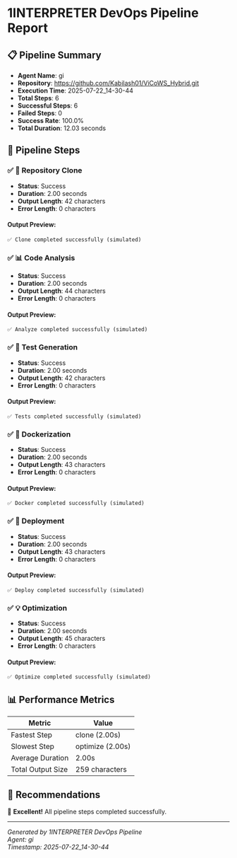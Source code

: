 # 1INTERPRETER DevOps Pipeline Report

## 📋 Pipeline Summary
- **Agent Name**: gi
- **Repository**: https://github.com/Kabilash01/ViCoWS_Hybrid.git
- **Execution Time**: 2025-07-22_14-30-44
- **Total Steps**: 6
- **Successful Steps**: 6
- **Failed Steps**: 0
- **Success Rate**: 100.0%
- **Total Duration**: 12.03 seconds

## 🔄 Pipeline Steps

### ✅ 🔗 Repository Clone
- **Status**: Success
- **Duration**: 2.00 seconds
- **Output Length**: 42 characters
- **Error Length**: 0 characters

#### Output Preview:
```
✅ Clone completed successfully (simulated)
```

### ✅ 📊 Code Analysis
- **Status**: Success
- **Duration**: 2.00 seconds
- **Output Length**: 44 characters
- **Error Length**: 0 characters

#### Output Preview:
```
✅ Analyze completed successfully (simulated)
```

### ✅ 🧪 Test Generation
- **Status**: Success
- **Duration**: 2.00 seconds
- **Output Length**: 42 characters
- **Error Length**: 0 characters

#### Output Preview:
```
✅ Tests completed successfully (simulated)
```

### ✅ 🐳 Dockerization
- **Status**: Success
- **Duration**: 2.00 seconds
- **Output Length**: 43 characters
- **Error Length**: 0 characters

#### Output Preview:
```
✅ Docker completed successfully (simulated)
```

### ✅ 🚀 Deployment
- **Status**: Success
- **Duration**: 2.00 seconds
- **Output Length**: 43 characters
- **Error Length**: 0 characters

#### Output Preview:
```
✅ Deploy completed successfully (simulated)
```

### ✅ 💡 Optimization
- **Status**: Success
- **Duration**: 2.00 seconds
- **Output Length**: 45 characters
- **Error Length**: 0 characters

#### Output Preview:
```
✅ Optimize completed successfully (simulated)
```

## 📊 Performance Metrics

| Metric | Value |
|--------|-------|
| Fastest Step | clone (2.00s) |
| Slowest Step | optimize (2.00s) |
| Average Duration | 2.00s |
| Total Output Size | 259 characters |

## 🎯 Recommendations

🎉 **Excellent!** All pipeline steps completed successfully.


---
*Generated by 1INTERPRETER DevOps Pipeline*  
*Agent: gi*  
*Timestamp: 2025-07-22_14-30-44*
